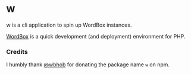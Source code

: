 # w

w is a cli application to spin up WordBox instances.

[WordBox](https://github.com/codefeathers/WordBox) is a quick development (and deployment) environment for PHP.

### Credits

I humbly thank [@wbhob](https://github.com/wbhob) for donating the package name `w` on npm.

